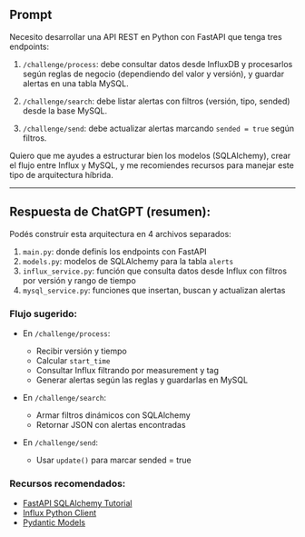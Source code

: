 ## Prompt

Necesito desarrollar una API REST en Python con FastAPI que tenga tres endpoints:

1. `/challenge/process`: debe consultar datos desde InfluxDB y procesarlos según reglas de negocio (dependiendo del valor y versión), y guardar alertas en una tabla MySQL.

2. `/challenge/search`: debe listar alertas con filtros (versión, tipo, sended) desde la base MySQL.

3. `/challenge/send`: debe actualizar alertas marcando `sended = true` según filtros.

Quiero que me ayudes a estructurar bien los modelos (SQLAlchemy), crear el flujo entre Influx y MySQL, y me recomiendes recursos para manejar este tipo de arquitectura híbrida.


---

## Respuesta de ChatGPT (resumen):

Podés construir esta arquitectura en 4 archivos separados:

1. `main.py`: donde definís los endpoints con FastAPI
2. `models.py`: modelos de SQLAlchemy para la tabla `alerts`
3. `influx_service.py`: función que consulta datos desde Influx con filtros por versión y rango de tiempo
4. `mysql_service.py`: funciones que insertan, buscan y actualizan alertas

### Flujo sugerido:

- En `/challenge/process`:
  - Recibir versión y tiempo
  - Calcular `start_time`
  - Consultar Influx filtrando por measurement y tag
  - Generar alertas según las reglas y guardarlas en MySQL

- En `/challenge/search`:
  - Armar filtros dinámicos con SQLAlchemy
  - Retornar JSON con alertas encontradas

- En `/challenge/send`:
  - Usar `update()` para marcar sended = true

### Recursos recomendados:

- [FastAPI SQLAlchemy Tutorial](https://fastapi.tiangolo.com/tutorial/sql-databases/)
- [Influx Python Client](https://influxdb-client.readthedocs.io/)
- [Pydantic Models](https://docs.pydantic.dev/latest/)

